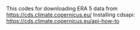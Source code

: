 This codes for downloading ERA 5 data from https://cds.climate.copernicus.eu/
Installing cdsapi: https://cds.climate.copernicus.eu/api-how-to
